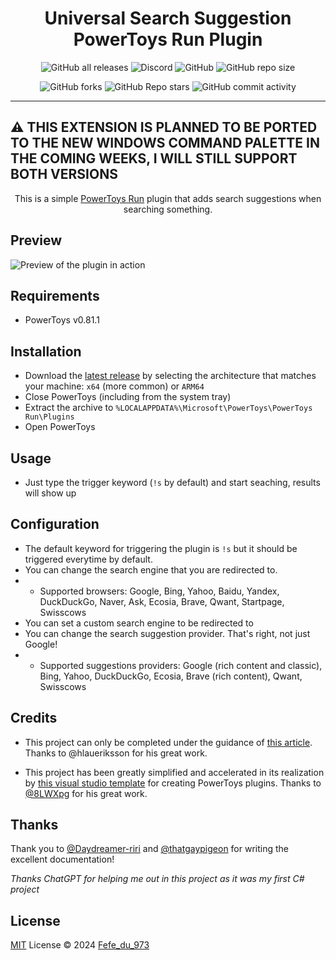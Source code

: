 <h1 align="center">Universal Search Suggestion PowerToys Run Plugin</h1>

[<p align="center">]()
![GitHub all releases](https://img.shields.io/github/downloads/Fefedu973/PowerToys-Run-Universal-Search-Suggestions-Plugin/total?style=for-the-badge)
![Discord](https://img.shields.io/discord/807892248935006208?style=for-the-badge)
![GitHub](https://img.shields.io/github/license/Fefedu973/PowerToys-Run-Universal-Search-Suggestions-Plugin?style=for-the-badge)
![GitHub repo size](https://img.shields.io/github/repo-size/Fefedu973/PowerToys-Run-Universal-Search-Suggestions-Plugin?style=for-the-badge)
[<p align="center">]()
![GitHub forks](https://img.shields.io/github/forks/Fefedu973/PowerToys-Run-Universal-Search-Suggestions-Plugin?style=for-the-badge)
![GitHub Repo stars](https://img.shields.io/github/stars/Fefedu973/PowerToys-Run-Universal-Search-Suggestions-Plugin?style=for-the-badge)
![GitHub commit activity](https://img.shields.io/github/commit-activity/w/Fefedu973/PowerToys-Run-Universal-Search-Suggestions-Plugin?style=for-the-badge)

---

## ⚠️ THIS EXTENSION IS PLANNED TO BE PORTED TO THE NEW WINDOWS COMMAND PALETTE IN THE COMING WEEKS, I WILL STILL SUPPORT BOTH VERSIONS

[<p align="center">]()This is a simple [PowerToys Run](https://docs.microsoft.com/en-us/windows/powertoys/run) plugin that adds search suggestions when searching something.

## Preview

![Preview of the plugin in action](./images/preview.gif)

## Requirements

- PowerToys v0.81.1

## Installation

- Download the [latest release](https://github.com/Fefedu973/PowerToys-Run-Universal-Search-Suggestions-Plugin/releases/) by selecting the architecture that matches your machine: `x64` (more common) or `ARM64`
- Close PowerToys (including from the system tray)
- Extract the archive to `%LOCALAPPDATA%\Microsoft\PowerToys\PowerToys Run\Plugins`
- Open PowerToys

## Usage

- Just type the trigger keyword (`!s` by default) and start seaching, results will show up

## Configuration

- The default keyword for triggering the plugin is `!s` but it should be triggered everytime by default.
- You can change the search engine that you are redirected to.
- - Supported browsers: Google, Bing, Yahoo, Baidu, Yandex, DuckDuckGo, Naver, Ask, Ecosia, Brave, Qwant, Startpage, Swisscows
- You can set a custom search engine to be redirected to
- You can change the search suggestion provider. That's right, not just Google!
- - Supported suggestions providers: Google (rich content and classic), Bing, Yahoo, DuckDuckGo, Ecosia, Brave (rich content), Qwant, Swisscows

## Credits

- This project can only be completed under the guidance of [this article](https://conductofcode.io/post/creating-custom-powertoys-run-plugins/). Thanks to @hlaueriksson for his great work.

- This project has been greatly simplified and accelerated in its realization by [this visual studio template](https://github.com/8LWXpg/PowerToysRun-PluginTemplate) for creating PowerToys plugins. Thanks to [@8LWXpg](https://github.com/8LWXpg) for his great work.

## Thanks

Thank you to [@Daydreamer-riri](https://github.com/Daydreamer-riri) and [@thatgaypigeon](https://github.com/thatgaypigeon) for writing the excellent documentation!

_Thanks ChatGPT for helping me out in this project as it was my first C# project_

## License

[MIT](./LICENSE) License © 2024 [Fefe_du_973](https://github.com/Fefedu973/)
